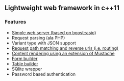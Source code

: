 
## Lightweight web framework in c++11

### Features 

- [Simple web server (based on boost::asio)](src/server/readme.md)
- Request parsing (ala PHP)
- Variant type with JSON support
- [Request path matching and reverse urls (i.e. routing)](src/util/Routing.md)
- [Content rendering using an extension of Mustache](src/util/Renderer.md)
- [Form builder](src/views/Forms.md)
- [Table builder](src/views/Tables.md)
- SQlite wrapper
- Password based authentication
